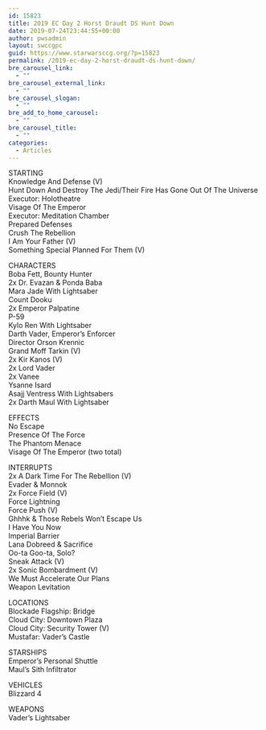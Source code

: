 ```yaml
---
id: 15823
title: 2019 EC Day 2 Horst Draudt DS Hunt Down
date: 2019-07-24T23:44:55+00:00
author: pwsadmin
layout: swccgpc
guid: https://www.starwarsccg.org/?p=15823
permalink: /2019-ec-day-2-horst-draudt-ds-hunt-down/
bre_carousel_link:
  - ""
bre_carousel_external_link:
  - ""
bre_carousel_slogan:
  - ""
bre_add_to_home_carousel:
  - ""
bre_carousel_title:
  - ""
categories:
  - Articles
---
```

STARTING  
Knowledge And Defense (V)  
Hunt Down And Destroy The Jedi/Their Fire Has Gone Out Of The Universe  
Executor: Holotheatre  
Visage Of The Emperor  
Executor: Meditation Chamber  
Prepared Defenses  
Crush The Rebellion  
I Am Your Father (V)  
Something Special Planned For Them (V)

CHARACTERS  
Boba Fett, Bounty Hunter  
2x Dr. Evazan & Ponda Baba  
Mara Jade With Lightsaber  
Count Dooku  
2x Emperor Palpatine  
P-59  
Kylo Ren With Lightsaber  
Darth Vader, Emperor&#8217;s Enforcer  
Director Orson Krennic  
Grand Moff Tarkin (V)  
2x Kir Kanos (V)  
2x Lord Vader  
2x Vanee  
Ysanne Isard  
Asajj Ventress With Lightsabers  
2x Darth Maul With Lightsaber

EFFECTS  
No Escape  
Presence Of The Force  
The Phantom Menace  
Visage Of The Emperor (two total)

INTERRUPTS  
2x A Dark Time For The Rebellion (V)  
Evader & Monnok  
2x Force Field (V)  
Force Lightning  
Force Push (V)  
Ghhhk & Those Rebels Won&#8217;t Escape Us  
I Have You Now  
Imperial Barrier  
Lana Dobreed & Sacrifice  
Oo-ta Goo-ta, Solo?  
Sneak Attack (V)  
2x Sonic Bombardment (V)  
We Must Accelerate Our Plans  
Weapon Levitation

LOCATIONS  
Blockade Flagship: Bridge  
Cloud City: Downtown Plaza  
Cloud City: Security Tower (V)  
Mustafar: Vader&#8217;s Castle

STARSHIPS  
Emperor&#8217;s Personal Shuttle  
Maul&#8217;s Sith Infiltrator

VEHICLES  
Blizzard 4

WEAPONS  
Vader&#8217;s Lightsaber
